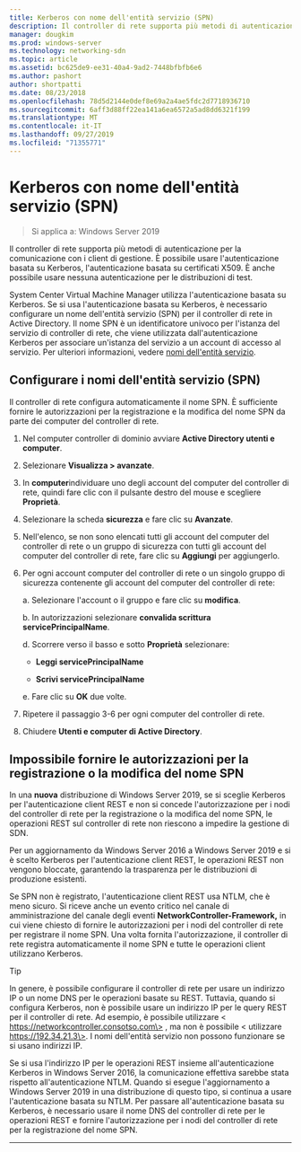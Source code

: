 ```yaml
---
title: Kerberos con nome dell'entità servizio (SPN)
description: Il controller di rete supporta più metodi di autenticazione per la comunicazione con i client di gestione. È possibile usare l'autenticazione basata su Kerberos, l'autenticazione basata su certificati X509. È anche possibile usare nessuna autenticazione per le distribuzioni di test.
manager: dougkim
ms.prod: windows-server
ms.technology: networking-sdn
ms.topic: article
ms.assetid: bc625de9-ee31-40a4-9ad2-7448bfbfb6e6
ms.author: pashort
author: shortpatti
ms.date: 08/23/2018
ms.openlocfilehash: 78d5d2144e0def8e69a2a4ae5fdc2d7718936710
ms.sourcegitcommit: 6aff3d88ff22ea141a6ea6572a5ad8dd6321f199
ms.translationtype: MT
ms.contentlocale: it-IT
ms.lasthandoff: 09/27/2019
ms.locfileid: "71355771"
---
```

# <a name="kerberos-with-service-principal-name-spn"></a>Kerberos con nome dell'entità servizio (SPN)

>Si applica a: Windows Server 2019

Il controller di rete supporta più metodi di autenticazione per la comunicazione con i client di gestione. È possibile usare l'autenticazione basata su Kerberos, l'autenticazione basata su certificati X509. È anche possibile usare nessuna autenticazione per le distribuzioni di test.

System Center Virtual Machine Manager utilizza l'autenticazione basata su Kerberos. Se si usa l'autenticazione basata su Kerberos, è necessario configurare un nome dell'entità servizio (SPN) per il controller di rete in Active Directory. Il nome SPN è un identificatore univoco per l'istanza del servizio di controller di rete, che viene utilizzata dall'autenticazione Kerberos per associare un'istanza del servizio a un account di accesso al servizio. Per ulteriori informazioni, vedere [nomi dell'entità servizio](https://docs.microsoft.com/windows/desktop/ad/service-principal-names).

## <a name="configure-service-principal-names-spn"></a>Configurare i nomi dell'entità servizio (SPN)

Il controller di rete configura automaticamente il nome SPN. È sufficiente fornire le autorizzazioni per la registrazione e la modifica del nome SPN da parte dei computer del controller di rete.

1.  Nel computer controller di dominio avviare **Active Directory utenti e computer**.

2.  Selezionare **Visualizza \> avanzate**.

3.  In **computer**individuare uno degli account del computer del controller di rete, quindi fare clic con il pulsante destro del mouse e scegliere **Proprietà**.

4.  Selezionare la scheda **sicurezza** e fare clic su **Avanzate**.

5.  Nell'elenco, se non sono elencati tutti gli account del computer del controller di rete o un gruppo di sicurezza con tutti gli account del computer del controller di rete, fare clic su **Aggiungi** per aggiungerlo.

6.  Per ogni account computer del controller di rete o un singolo gruppo di sicurezza contenente gli account del computer del controller di rete:

    a.  Selezionare l'account o il gruppo e fare clic su **modifica**.

    b.  In autorizzazioni selezionare **convalida scrittura servicePrincipalName**.

    d.  Scorrere verso il basso e sotto **Proprietà** selezionare:

       -  **Leggi servicePrincipalName**

       -  **Scrivi servicePrincipalName**

    e.  Fare clic su **OK** due volte.

7.  Ripetere il passaggio 3-6 per ogni computer del controller di rete.

8.  Chiudere **Utenti e computer di Active Directory**.

## <a name="failure-to-provide-permissions-for-spn-registrationmodification"></a>Impossibile fornire le autorizzazioni per la registrazione o la modifica del nome SPN

In una **nuova** distribuzione di Windows Server 2019, se si sceglie Kerberos per l'autenticazione client REST e non si concede l'autorizzazione per i nodi del controller di rete per la registrazione o la modifica del nome SPN, le operazioni REST sul controller di rete non riescono a impedire la gestione di SDN.

Per un aggiornamento da Windows Server 2016 a Windows Server 2019 e si è scelto Kerberos per l'autenticazione client REST, le operazioni REST non vengono bloccate, garantendo la trasparenza per le distribuzioni di produzione esistenti. 

Se SPN non è registrato, l'autenticazione client REST usa NTLM, che è meno sicuro. Si riceve anche un evento critico nel canale di amministrazione del canale degli eventi **NetworkController-Framework,** in cui viene chiesto di fornire le autorizzazioni per i nodi del controller di rete per registrare il nome SPN. Una volta fornita l'autorizzazione, il controller di rete registra automaticamente il nome SPN e tutte le operazioni client utilizzano Kerberos.


>[!TIP]
>In genere, è possibile configurare il controller di rete per usare un indirizzo IP o un nome DNS per le operazioni basate su REST. Tuttavia, quando si configura Kerberos, non è possibile usare un indirizzo IP per le query REST per il controller di rete. Ad esempio, è possibile utilizzare \< https://networkcontroller.consotso.com\> , ma non è possibile \< utilizzare https://192.34.21.3\>. I nomi dell'entità servizio non possono funzionare se si usano indirizzi IP.
>
>Se si usa l'indirizzo IP per le operazioni REST insieme all'autenticazione Kerberos in Windows Server 2016, la comunicazione effettiva sarebbe stata rispetto all'autenticazione NTLM. Quando si esegue l'aggiornamento a Windows Server 2019 in una distribuzione di questo tipo, si continua a usare l'autenticazione basata su NTLM. Per passare all'autenticazione basata su Kerberos, è necessario usare il nome DNS del controller di rete per le operazioni REST e fornire l'autorizzazione per i nodi del controller di rete per la registrazione del nome SPN.

---